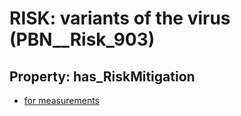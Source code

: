 # RISK: __variants of the virus__ (PBN__Risk_903)

## Property: has_RiskMitigation

* [for measurements](PBN__RiskMitigation_1245)

